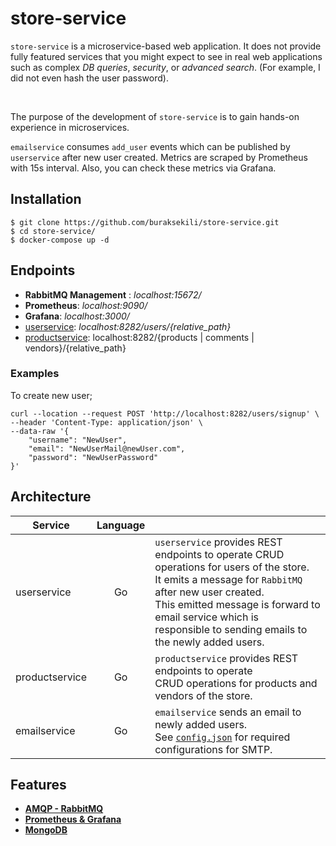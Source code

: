 # store-service

`store-service` is a microservice-based web application. 
It does not provide fully featured services that you might expect to see in real web applications such as complex *DB queries*, *security*, or *advanced search*.
(For example, I did not even hash the user password). 

<br />

The purpose of the development of `store-service` is to gain hands-on experience in microservices.

`emailservice` consumes `add_user` events which can be published by `userservice` after new user created. Metrics are scraped by Prometheus with 15s interval. Also, you can check these metrics via Grafana.

## Installation

```console
$ git clone https://github.com/buraksekili/store-service.git
$ cd store-service/
$ docker-compose up -d
```

## Endpoints
- **RabbitMQ Management**   : *localhost:15672/*
- **Prometheus**: *localhost:9090/*
- **Grafana**: *localhost:3000/*
- [userservice](https://github.com/buraksekili/store-service/blob/master/src/userservice/rest/rest.go): *localhost:8282/users/{relative_path}*
- [productservice](https://github.com/buraksekili/store-service/blob/master/src/productservice/main.go): <span>localhost:8282/{products | comments | vendors}/{relative_path}

### Examples
To create new user;
```console
curl --location --request POST 'http://localhost:8282/users/signup' \
--header 'Content-Type: application/json' \
--data-raw '{
    "username": "NewUser",
    "email": "NewUserMail@newUser.com",
    "password": "NewUserPassword"
}'
```

## Architecture

| Service       | Language      | |
| ------------- |:-------------:| -----|
| userservice   |   Go          | `userservice` provides REST endpoints to operate CRUD <br/> operations for users of the store. <br/> It emits a message for `RabbitMQ` after new user created. <br/> This emitted message is forward to email service which is <br/> responsible to sending emails to the newly added users.|
| productservice|   Go          | `productservice` provides REST endpoints to operate <br/> CRUD operations for products and vendors of the store.   |
| emailservice  |   Go          |  `emailservice` sends an email to newly added users. <br /> See [`config.json`](https://github.com/buraksekili/store-service/blob/master/src/emailservice/config.json) for required configurations for SMTP. |

## Features

- [**AMQP - RabbitMQ**](https://github.com/buraksekili/store-service/tree/master/amqp)
- [**Prometheus & Grafana**](https://github.com/buraksekili/store-service/tree/master/metrics)
- [**MongoDB**](https://github.com/buraksekili/store-service/tree/master/db/mongo)

